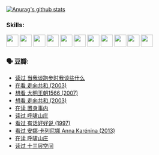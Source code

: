 
[![Anurag's github stats](https://github-readme-stats.vercel.app/api?username=w940853815)](https://github.com/anuraghazra/github-readme-stats)

### Skills:

<code><img height="32" src="https://cdn.jsdelivr.net/npm/simple-icons@v5/icons/python.svg"></code>
<code><img height="32" src="https://cdn.jsdelivr.net/npm/simple-icons@v5/icons/javascript.svg"></code>
<code><img height="32" src="https://cdn.jsdelivr.net/npm/simple-icons@v5/icons/django.svg"></code>
<code><img height="32" src="https://cdn.jsdelivr.net/npm/simple-icons@v5/icons/flask.svg"></code>
<code><img height="32" src="https://cdn.jsdelivr.net/npm/simple-icons@v5/icons/vuetify.svg"></code>
<code><img height="32" src="https://cdn.jsdelivr.net/npm/simple-icons@v5/icons/git.svg"></code>
<code><img height="32" src="https://cdn.jsdelivr.net/npm/simple-icons@v5/icons/docker.svg"></code>
<code><img height="32" src="https://cdn.jsdelivr.net/npm/simple-icons@v5/icons/postgresql.svg"></code>
<code><img height="32" src="https://cdn.jsdelivr.net/npm/simple-icons@v5/icons/elasticsearch.svg"></code>
<code><img height="32" src="https://cdn.jsdelivr.net/npm/simple-icons@v5/icons/macos.svg"></code>
<code><img height="32" src="https://cdn.jsdelivr.net/npm/simple-icons@v5/icons/linux.svg"></code>

### 🗣 豆瓣:

<!-- DOUBAN-ACTIVITIES:START -->
- [读过 当我谈跑步时我谈些什么](https://www.douban.com/people/136069238/status/3715422296/?_i=41845644)
- [在看 走向共和‎ (2003)](https://www.douban.com/people/136069238/status/3711470443/?_i=41845644)
- [想看 大明王朝1566‎ (2007)](https://www.douban.com/people/136069238/status/3710980213/?_i=41845644)
- [想看 走向共和‎ (2003)](https://www.douban.com/people/136069238/status/3710980002/?_i=41845644)
- [在读 置身事内](https://www.douban.com/people/136069238/status/3710472151/?_i=41845644)
- [读过 呼啸山庄](https://www.douban.com/people/136069238/status/3710470617/?_i=41845644)
- [看过 有话好好说‎ (1997)](https://www.douban.com/people/136069238/status/3709833172/?_i=41845644)
- [看过 安娜·卡列尼娜 Anna Karénina‎ (2013)](https://www.douban.com/people/136069238/status/3708942010/?_i=41845644)
- [在读 呼啸山庄](https://www.douban.com/people/136069238/status/3701626992/?_i=41845644)
- [读过 十三层空间](https://www.douban.com/people/136069238/status/3700755247/?_i=41845644)
<!-- DOUBAN-ACTIVITIES:END -->
<!--
**w940853815/w940853815** is a ✨ _special_ ✨ repository because its `README.md` (this file) appears on your GitHub profile.

Here are some ideas to get you started:

- 🔭 I’m currently working on ...
- 🌱 I’m currently learning ...
- 👯 I’m looking to collaborate on ...
- 🤔 I’m looking for help with ...
- 💬 Ask me about ...
- 📫 How to reach me: ...
- 😄 Pronouns: ...
- ⚡ Fun fact: ...
-->
